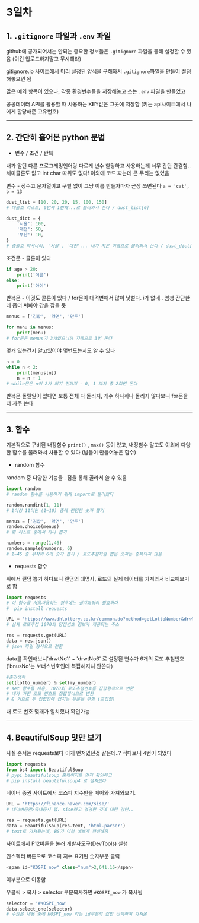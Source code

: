 # 3일차
## 1. `.gitignore` 파일과 `.env` 파일
github에 공개되어서는 안되는 중요한 정보들은 `.gitignore` 파일을 통해 설정할 수 있음 (이건 업로드하지말고 무시해라)

gitignore.io 사이트에서 미리 설정된 양식을 구해와서 `.gitignore`파일을 만들어 설정해놓으면 됨

많은 예외 항목이 있으나, 각종 환경변수들을 저장해놓고 쓰는 `.env` 파일을 만들었고 

공공데이터 API를 활용할 때 사용하는 KEY값은 그곳에 저장함 
(키는 api사이트에서 나에게 할당해준 고유번호)

----

## 2. 간단히 훑어본 python 문법
- 변수 / 조건 / 반복

내가 알던 다른 프로그래밍언어랑 다르게 변수 핟당하고 사용하는게 너무 간단 간결함.. 세미콜론도 없고 int char 따위도 없다! 이외에 코드 짜는데 큰 무리는 없었음

변수 - 정수고 문자열이고 구별 없이 그냥 이름 만들자마자 곧장 쓰면된다 `a = 'cat', b = 13`
```python
dust_list = [10, 20, 20, 15, 100, 150]
# 대괄호 리스트, 0번째 1번째...로 불러와서 쓴다 / dust_list[0]

dust_dict = {
    '서울': 100, 
    '대전': 50,
    '부산': 10,
}
# 중괄호 딕셔너리, '서울', '대전'... 내가 지은 이름으로 불러와서 쓴다 / dust_dict['부산']
```
조건문 - 콜론이 있다
```python
if age > 20:
    print('어른')
else:
    print('아이')
```

반복문 - 이것도 콜론이 있다 / for문이 대격변해서 많이 낯설다. i가 없네.. 엄청 간단한데 좀더 써봐야 감을 잡을 듯
```python
menus = ['김밥', '라면', '만두']
```

```python
for menu in menus:
    print(menu)
# for문은 menus가 3개있으니까 자동으로 3번 돈다
```
몇개 있는건지 알고있어야 몇번도는지도 알 수 있다


```python
n = 0
while n < 2:
    print(menus[n])
    n = n + 1
# while문은 n이 2가 되기 전까지 - 0, 1 까지 총 2회만 돈다
```
반복문 돌릴일이 있다면 보통 전체 다 돌리지, 개수 하나하나 돌리지 않다보니 for문을 더 자주 쓴다

---
## 3. 함수
기본적으로 구비된 내장함수 `print()` , `max()` 등이 있고, 내장함수 말고도 이외에 다양한 함수를 불러와서 사용할 수 있다 (남들이 만들어놓은 함수)

- random 함수

random 중 다양한 기능을 . 점을 통해 골라서 쓸 수 있음

```python
import random
# random 함수를 사용하기 위해 import로 불러왔다
```
```python
random.randint(1, 11)
# 1이상 11미만 (1~10) 중에 랜덤한 숫자 뽑기
```
```python
menus = ['김밥', '라면', '만두']
random.choice(menus)
# 위 리스트 중에서 하나 뽑기
```
```python
numbers = range(1,46)
random.sample(numbers, 6)
# 1~45 중 무작위 6개 숫자 뽑기 / 로또추첨처럼 뽑은 숫자는 중복되지 않음
```
- requests 함수

위에서 랜덤 뽑기 하다보니 랜덤의 대명사, 로또의 실제 데이터를 가져와서 비교해보기로 함

```python
import requests
# 이 함수를 처음사용하는 경우에는 설치과정이 필요하다
#  pip install requests 
```

```python
URL = 'https://www.dhlottery.co.kr/common.do?method=getLottoNumber&drwNo=1070'
# 실제 로또추첨 1070회 당첨번호 정보가 제공되는 주소

res = requests.get(URL)
data = res.json() 
# json 파일 형식으로 전환
```
data를 확인해보니'drwtNo1' ~ 'drwtNo6' 로 설정된 변수가 6개의 로또 추첨번호 
('bnusNo'는 보너스번호인데 복잡해지니 안쓴다)


```python
#중간생략
set(lotto_number) & set(my_number)    
# set 함수를 사용, 1070회 로또추첨번호를 집합형식으로 변환
# 내가 가진 로또 번호도 집합형식으로 변환
# & 기호로 두 집합간에 겹치는 부분을 구함 (교집합)
```

내 로또 번호 몇개가 일치했나 확인가능

---
## 4. BeautifulSoup 맛만 보기
사실 순서는 requests보다 이게 먼저였던것 같은데..? 적다보니 4번이 되었다
```python
import requests
from bs4 import BeautifulSoup
# pypi beautifulsoup 홈페이지를 먼저 확인하고 
# pip install beautifulsoup4 로 설치했다
```

네이버 증권 사이트에서 코스피 지수만을 떼어와 가져와보기.
```python
URL = 'https://finance.naver.com/sise/'
# 네이버증권>국내증시 탭. sise라고 명명한 것에 대한 감탄..

res = requests.get(URL)
data = BeautifulSoup(res.text, 'html.parser')
# text로 가져왔는데, BS가 이걸 예쁘게 파싱해줌
```

사이트에서 F12버튼을 눌러 개발자도구(DevTools) 실행

인스펙터 버튼으로 코스피 지수 표기된 숫자부분 클릭 
```javascript
<span id="KOSPI_now" class="num">2,641.16</span>
```
이부분으로 이동함

우클릭 > 복사 > selector 부분복사하면 `#KOSPI_now` 가 복사됨

```python
selector = '#KOSPI_now'
data.select_one(selector)
# 수많은 내용 중에 KOSPI_now 라는 id부분의 값만 선택하여 가져옴
```